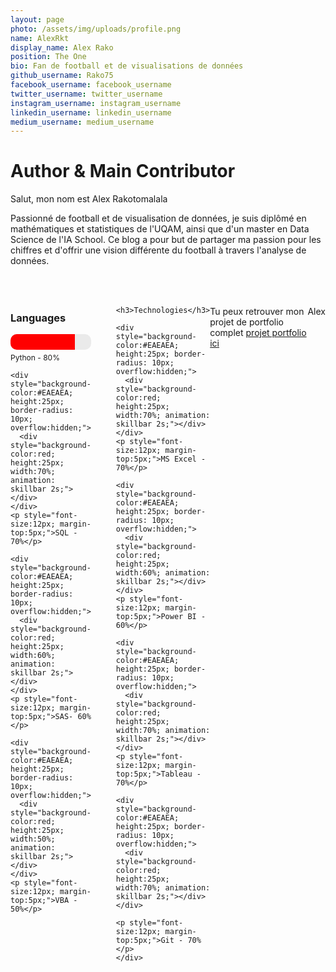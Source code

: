 ```yaml
---
layout: page
photo: /assets/img/uploads/profile.png
name: AlexRkt
display_name: Alex Rako
position: The One
bio: Fan de football et de visualisations de données
github_username: Rako75
facebook_username: facebook_username
twitter_username: twitter_username
instagram_username: instagram_username
linkedin_username: linkedin_username
medium_username: medium_username
---
```



# Author & Main Contributor 

Salut, mon nom est Alex Rakotomalala 

Passionné de football et de visualisation de données, je suis diplômé en mathématiques et statistiques de l'UQAM, ainsi que d'un master en Data Science de l'IA School. Ce blog a pour but de partager ma passion pour les chiffres et d'offrir une vision différente du football à travers l'analyse de données.


<div style="display:flex; justify-content:center; margin-top:50px;">
  <div style="width:33%; margin-right:20px;">
    <h3>Languages</h3>
    <div style="background-color:#EAEAEA; height:25px; border-radius: 10px; overflow:hidden;">
      <div style="background-color:red; height:25px; width:80%; animation: skillbar 2s;"></div>
    </div>
    <p style="font-size:12px; margin-top:5px;">Python - 80%</p>
    
    <div style="background-color:#EAEAEA; height:25px; border-radius: 10px; overflow:hidden;">
      <div style="background-color:red; height:25px; width:70%; animation: skillbar 2s;"></div>
    </div>
    <p style="font-size:12px; margin-top:5px;">SQL - 70%</p>
    
    <div style="background-color:#EAEAEA; height:25px; border-radius: 10px; overflow:hidden;">
      <div style="background-color:red; height:25px; width:60%; animation: skillbar 2s;"></div>
    </div>
    <p style="font-size:12px; margin-top:5px;">SAS- 60%</p>
    
    <div style="background-color:#EAEAEA; height:25px; border-radius: 10px; overflow:hidden;">
      <div style="background-color:red; height:25px; width:50%; animation: skillbar 2s;"></div>
    </div>
    <p style="font-size:12px; margin-top:5px;">VBA - 50%</p>
  </div>
  
  <div style="width:33%; margin-left:20px;">

  
    <h3>Technologies</h3> 

    <div style="background-color:#EAEAEA; height:25px; border-radius: 10px; overflow:hidden;">
      <div style="background-color:red; height:25px; width:70%; animation: skillbar 2s;"></div>
    </div>
    <p style="font-size:12px; margin-top:5px;">MS Excel - 70%</p>
    
    <div style="background-color:#EAEAEA; height:25px; border-radius: 10px; overflow:hidden;">
      <div style="background-color:red; height:25px; width:60%; animation: skillbar 2s;"></div>
    </div>
    <p style="font-size:12px; margin-top:5px;">Power BI - 60%</p>
    
    <div style="background-color:#EAEAEA; height:25px; border-radius: 10px; overflow:hidden;">
      <div style="background-color:red; height:25px; width:70%; animation: skillbar 2s;"></div>
    </div>
    <p style="font-size:12px; margin-top:5px;">Tableau - 70%</p>
    
    <div style="background-color:#EAEAEA; height:25px; border-radius: 10px; overflow:hidden;">
      <div style="background-color:red; height:25px; width:70%; animation: skillbar 2s;"></div>
    </div>

    <p style="font-size:12px; margin-top:5px;">Git - 70%</p>
    </div>
</div>

Tu peux retrouver mon projet de portfolio complet [projet portfolio ici](https://Rako75.github.io)

Alex